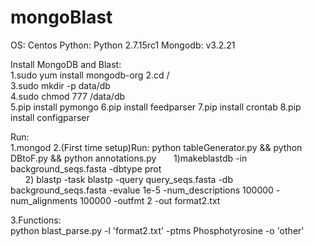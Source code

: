# mongoBlast
OS: Centos
Python: Python 2.7.15rc1
Mongodb: v3.2.21 

Install MongoDB and Blast:  
1.sudo yum install mongodb-org
2.cd /  
3.sudo mkdir -p data/db  
4.sudo chmod 777 /data/db  
5.pip install pymongo
6.pip install feedparser
7.pip install crontab
8.pip install configparser

Run:  
1.mongod
2.(First time setup)Run: python tableGenerator.py && python DBtoF.py && python annotations.py
&nbsp;&nbsp;&nbsp;&nbsp;&nbsp;&nbsp;1)makeblastdb -in background_seqs.fasta -dbtype prot  
&nbsp;&nbsp;&nbsp;&nbsp;&nbsp;&nbsp;2) blastp -task blastp -query query_seqs.fasta -db background_seqs.fasta -evalue 1e-5 -num_descriptions 100000 -num_alignments 100000 -outfmt 2 -out format2.txt

3.Functions:  
python blast_parse.py -l 'format2.txt' -ptms Phosphotyrosine -o 'other'





